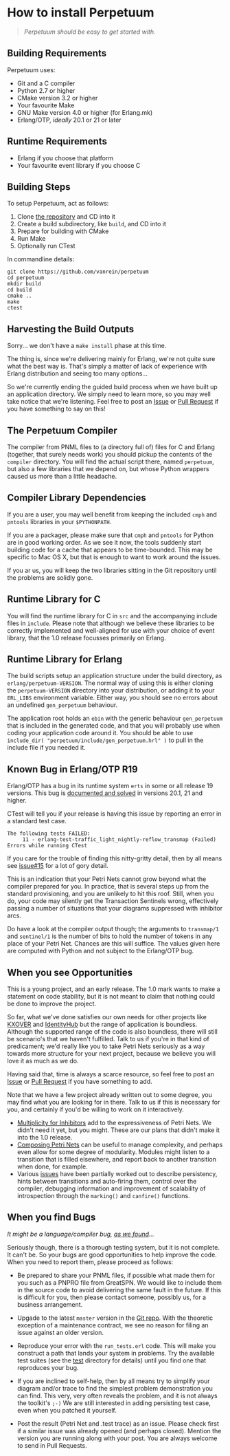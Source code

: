 # How to install Perpetuum

> *Perpetuum should be easy to get started with.*

## Building Requirements

Perpetuum uses:

  * Git and a C compiler
  * Python 2.7 or higher
  * CMake version 3.2 or higher
  * Your favourite Make
  * GNU Make version 4.0 or higher (for Erlang.mk)
  * Erlang/OTP, *ideally* 20.1 or 21 or later

## Runtime Requirements

  * Erlang if you choose that platform
  * Your favourite event library if you choose C

## Building Steps

To setup Perpetuum, act as follows:

 1. Clone [the repository](https://github.com/vanrein/perpetuum) and CD into it
 2. Create a build subdirectory, like `build`, and CD into it
 3. Prepare for building with CMake
 4. Run Make
 5. Optionally run CTest

In commandline details:

```
git clone https://github.com/vanrein/perpetuum
cd perpetuum
mkdir build
cd build
cmake ..
make
ctest
```

## Harvesting the Build Outputs

Sorry... we don't have a `make install` phase at this time.

The thing is, since we're delivering mainly for Erlang, we're not quite sure what the best way is.  That's simply a matter of lack of experience with Erlang distribution and seeing too many options...

So we're currently ending the guided build process when we have built up an application directory.  We simply need to learn more, so you may well take notice that we're listening.  Feel free to post an
[Issue](https://github.com/vanrein/perpetuum/issues)
or
[Pull Request](https://github.com/vanrein/perpetuum/pulls)
if you have something to say on this!

## The Perpetuum Compiler

The compiler from PNML files to (a directory full of) files for C and Erlang (together, that surely needs work) you should pickup the contents of the `compiler` directory.  You will find the actual script there, named `perpetuum`, but also a few libraries that we depend on, but whose Python wrappers caused us more than a little headache.

## Compiler Library Dependencies

If you are a user, you may well benefit from keeping the included `cmph` and `pntools` libraries in your `$PYTHONPATH`.

If you are a packager, please make sure that `cmph` and `pntools` for Python are in good working order.  As we see it now, the tools suddenly start building code for a cache that appears to be time-bounded.  This may be specific to Mac OS X, but that is enough to want to work around the issues.

If you ar us, you will keep the two libraries sitting in the Git repository until the problems are solidly gone.

## Runtime Library for C

You will find the runtime library for C in `src` and the accompanying include files in `include`.  Please note that although we believe these libraries to be correctly implemented and well-aligned for use with your choice of event library, that the 1.0 release focusses primarily on Erlang.

## Runtime Library for Erlang

The build scripts setup an application structure under the build directory, as `erlang/perpetuum-VERSION`.  The normal way of using this is either cloning the `perpetuum-VERSION` directory into your distribution, or adding it to your `ERL_LIBS` environment variable.  Either way, you should see no errors about an undefined `gen_perpetuum` behaviour.

The application root holds an `ebin` with the generic behaviour `gen_perpetuum` that is included in the generated code, and that you will probably use when coding your application code around it.  You should be able to use `include_dir( "perpetuum/include/gen_perpetuum.hrl" )` to pull in the include file if you needed it.

## Known Bug in Erlang/OTP R19

Erlang/OTP has a bug in its runtime system `erts` in some or all
release 19 versions.  This bug is
[documented and solved](https://bugs.erlang.org/browse/ERL-450)
in versions 20.1, 21 and higher.

CTest will tell you if your release is having this issue by reporting
an error in a standard test case.

```
The following tests FAILED:
	 11 - erlang-test-traffic_light_nightly-reflow_transmap (Failed)
Errors while running CTest
```

If you care for the trouble of finding this nitty-gritty detail,
then by all means see
[issue#15](https://github.com/vanrein/perpetuum/issues/15)
for a lot of gory detail.

This is an indication that your Petri Nets cannot grow beyond what the compiler
prepared for you.  In practice, that is several steps up from the standard
provisioning, and you are unlikely to hit this roof.  Still, when you do, your
code may silently get the Transaction Sentinels wrong, effectively passing a
number of situations that your diagrams suppressed with inhibitor arcs.

Do have a look at the compiler output though; the arguments to `transmap/1`
and `sentinel/1` is the number of bits to hold the number of tokens in any
place of your Petri Net.  Chances are this will suffice.  The values given
here are computed with Python and not subject to the Erlang/OTP bug.

## When you see Opportunities

This is a young project, and an early release.  The 1.0 mark wants to make a statement on code stability, but it is not meant to claim that nothing could be done to improve the project.

So far, what we've done satisfies our own needs for other projects like
[KXOVER]()
and
[IdentityHub]()
but the range of application is boundless.  Although the supported range of the code is also boundless, there will still be scenario's that we haven't fulfilled.  Talk to us if you're in that kind of predicament; we'd really like you to take Petri Nets seriously as a way towards more structure for your next project, because we believe you will love it as much as we do.

Having said that, time is always a scarce resource, so feel free to post an
[Issue](https://github.com/vanrein/perpetuum/issues)
or
[Pull Request](https://github.com/vanrein/perpetuum/pulls)
if you have something to add.

Note that we have a few project already written out to some degree, you may find what you are looking for in there.  Talk to us if this is necessary for you, and certainly if you'd be willing to work on it interactively.

  * [Multiplicity for Inhibitors](https://github.com/vanrein/perpetuum/projects/2?)
    add to the expressiveness of Petri Nets.  We didn't need it yet, but you might.  These are our plans that didn't make it into the 1.0 release.
  * [Composing Petri Nets](https://github.com/vanrein/perpetuum/projects/3?)
    can be useful to manage complexity, and perhaps even allow for some degree of modularity.  Modules might listen to a transition that is filled elsewhere, and report back to another transition when done, for example.
  * Various [issues](https://github.com/vanrein/perpetuum/issues)
    have been partially worked out to describe persistency, hints between transitions and auto-firing them, control over the compiler, debugging information and improvement of scalability of introspection through the `marking()` and `canfire()` functions.

## When you find Bugs

*It might be a language/compiler bug, [as we found](https://github.com/vanrein/perpetuum/issues/15)...*

Seriously though, there is a thorough testing system, but it is not complete.  It can't be.  So your bugs are good opportunities to help improve the code.  When you need to report them, please
proceed as follows:

  * Be prepared to share your PNML files, if possible what made them for you
    such as a PNPRO file from GreatSPN.  We would like to include them in the
    source code to avoid delivering the same fault in the future.  If this is
    difficult for you, then please contact someone, possibly us, for a
    business arrangement.

  * Upgade to the latest `master` version in the
    [Git repo](https://github.com/vanrein/perpetuum).
    With the theoretic exception of a maintenance contract, we see no reason
    for filing an issue against an older version.

  * Reproduce your error with the `run_tests.erl` code.  This will make you
    construct a path that lands your system in problems.  Try the available
    test suites (see the [test](test/) directory for details) until you find
    one that reproduces your bug.

  * If you are inclined to self-help, then by all means try to simplify your
    diagram and/or trace to find the simplest problem demonstration you can find.
    This very, very often reveals the problem, and it is not always the toolkit's `;-)`
    We are still interested in adding persisting test case, even when you patched
    it yourself.

  * Post the result (Petri Net and .test trace) as an issue.  Please check
    first if a similar issue was already opened (and perhaps closed).  Mention
    the version you are running along with your post.
    You are always welcome to send in Pull Requests.

